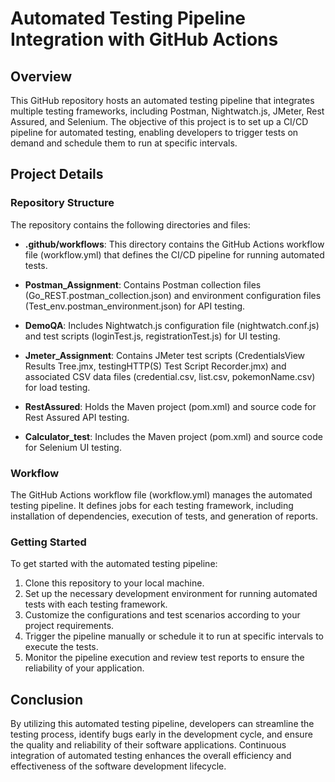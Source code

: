 # Automated Testing Pipeline Integration with GitHub Actions

## Overview

This GitHub repository hosts an automated testing pipeline that integrates multiple testing frameworks, including Postman, Nightwatch.js, JMeter, Rest Assured, and Selenium. The objective of this project is to set up a CI/CD pipeline for automated testing, enabling developers to trigger tests on demand and schedule them to run at specific intervals.

## Project Details

### Repository Structure

The repository contains the following directories and files:

- **.github/workflows**: This directory contains the GitHub Actions workflow file (workflow.yml) that defines the CI/CD pipeline for running automated tests.
  
- **Postman_Assignment**: Contains Postman collection files (Go_REST.postman_collection.json) and environment configuration files (Test_env.postman_environment.json) for API testing.

- **DemoQA**: Includes Nightwatch.js configuration file (nightwatch.conf.js) and test scripts (loginTest.js, registrationTest.js) for UI testing.

- **Jmeter_Assignment**: Contains JMeter test scripts (CredentialsView Results Tree.jmx, testingHTTP(S) Test Script Recorder.jmx) and associated CSV data files (credential.csv, list.csv, pokemonName.csv) for load testing.

- **RestAssured**: Holds the Maven project (pom.xml) and source code for Rest Assured API testing.

- **Calculator_test**: Includes the Maven project (pom.xml) and source code for Selenium UI testing.

### Workflow

The GitHub Actions workflow file (workflow.yml) manages the automated testing pipeline. It defines jobs for each testing framework, including installation of dependencies, execution of tests, and generation of reports.

### Getting Started

To get started with the automated testing pipeline:

1. Clone this repository to your local machine.
2. Set up the necessary development environment for running automated tests with each testing framework.
3. Customize the configurations and test scenarios according to your project requirements.
4. Trigger the pipeline manually or schedule it to run at specific intervals to execute the tests.
5. Monitor the pipeline execution and review test reports to ensure the reliability of your application.

## Conclusion

By utilizing this automated testing pipeline, developers can streamline the testing process, identify bugs early in the development cycle, and ensure the quality and reliability of their software applications. Continuous integration of automated testing enhances the overall efficiency and effectiveness of the software development lifecycle.

